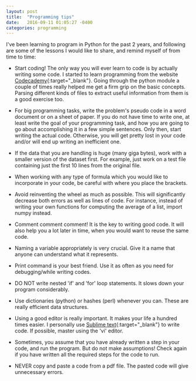 ```yaml
---
layout: post
title:  "Programming tips"
date:   2016-09-11 01:05:27 -0400
categories: programming
---
```

I've been learning to program in Python for the past 2 years, and following are some of the lessons I would like to share, and remind myself of from time to time:

* Start coding! The only way you will ever learn to code is by actually writing some code. I started to learn programming from the website [Codecademy](https://www.codecademy.com/){:target="_blank"}. Going through the python module a couple of times really helped me get a firm grip on the basic concepts. Parsing different kinds of files to extract useful information from them is a good exercise too.

* For big programming tasks, write the problem's pseudo code in a word document or on a sheet of paper. If you do not have time to write one, at least write the goal of your programming task, and how you are going to go about accomplishing it in a few simple sentences. Only then, start writing the actual code. Otherwise, you will get pretty lost in your code and/or will end up writing an inefficient one.

* If the data that you are handling is huge (many giga bytes), work with a smaller version of the dataset first. For example, just work on a test file containing just the first 10 lines from the original file.

* When working with any type of formula which you would like to incorporate in your code, be careful with where you place the brackets. 

* Avoid reinventing the wheel as much as possible. This will significantly decrease both errors as well as lines of code. For instance, instead of writing your own functions for computing the average of a list, import numpy instead.

* Comment comment comment! It is the key to writing good code. It will also help you a lot later in time, when you would want to reuse the same code.

* Naming a variable appropriately is very crucial. Give it a name that anyone can understand what it represents. 

* Print command is your best friend. Use it as often as you need for debugging/while writing codes. 

* DO NOT write nested 'if' and 'for' loop statements. It slows down your program considerably.

* Use dictionaries (python) or hashes (perl) whenever you can. These are really efficient data structures. 

* Using a good editor is really important. It makes your life a hundred times easier. I personally use [Sublime text](http://www.sublimetext.com/){:target="_blank"} to write code. If possible, master using the 'vi' editor. 

* Sometimes, you assume that you have already written a step in your code, and run the program. But do not make assumptions! Check again if you have written all the required steps for the code to run. 

* NEVER copy and paste a code from a pdf file. The pasted code will give unnecessary errors.